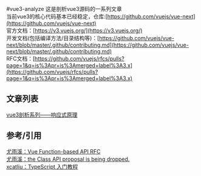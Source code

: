 #vue3-analyze
这是剖析vue3源码的一系列文章  
当前vue3的核心代码基本已经稳定，仓库:[https://github.com/vuejs/vue-next](https://github.com/vuejs/vue-next)  
官方文档：[https://v3.vuejs.org/](https://v3.vuejs.org/)  
开发文档(包括编译方法/目录结构等)：[https://github.com/vuejs/vue-next/blob/master/.github/contributing.md](https://github.com/vuejs/vue-next/blob/master/.github/contributing.md)    
RFC文档：[https://github.com/vuejs/rfcs/pulls?page=1&q=is%3Apr+is%3Amerged+label%3A3.x](https://github.com/vuejs/rfcs/pulls?page=1&q=is%3Apr+is%3Amerged+label%3A3.x)  
    
## 文章列表
[vue3剖析系列——响应式原理]()




## 参考/引用
[尤雨溪：Vue Function-based API RFC](https://zhuanlan.zhihu.com/p/68477600)  
[尤雨溪：the Class API proposal is being dropped.](https://github.com/vuejs/rfcs/pull/17#issuecomment-494242121)  
[xcatliu：TypeScript 入门教程](https://ts.xcatliu.com/introduction/index.html)


